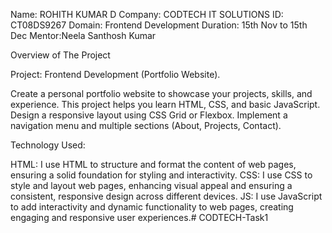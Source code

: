 Name: ROHITH KUMAR D Company: CODTECH IT SOLUTIONS ID: CT08DS9267 Domain: Frontend Development Duration: 15th Nov to 15th Dec Mentor:Neela Santhosh Kumar

Overview of The Project

Project: Frontend Development (Portfolio Website).


Create a personal portfolio website to showcase your projects, skills, and experience. This project helps you learn HTML, CSS, and basic JavaScript. Design a responsive layout using CSS Grid or Flexbox. Implement a navigation menu and multiple sections (About, Projects, Contact).

Technology Used:

HTML: I use HTML to structure and format the content of web pages, ensuring a solid foundation for styling and interactivity. CSS: I use CSS to style and layout web pages, enhancing visual appeal and ensuring a consistent, responsive design across different devices. JS: I use JavaScript to add interactivity and dynamic functionality to web pages, creating engaging and responsive user experiences.# CODTECH-Task1
